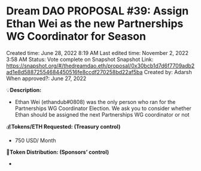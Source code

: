 # Dream DAO PROPOSAL #39: Assign Ethan Wei as the new Partnerships WG Coordinator for Season

Created time: June 28, 2022 8:19 AM
Last edited time: November 2, 2022 3:58 AM
Status: Vote complete on Snapshot
Snapshot Link: https://snapshot.org/#/thedreamdao.eth/proposal/0x30bcb1d7d6f7709adb2ad1e8d58872554684450516fe8ccdf270258bd22af5ba
Created by: Adarsh
When approved?: June 27, 2022

💡**Description:**

- Ethan Wei (ethandub#0808) was the only person who ran for the Partnerships WG Coordinator Election. We ask you to consider whether Ethan should be assigned the next Partnerships WG coordinator or not

💰**Tokens/ETH Requested: (Treasury control)**

- 750 USD/ Month

💸**Token Distribution: (Sponsors’ control)**

-